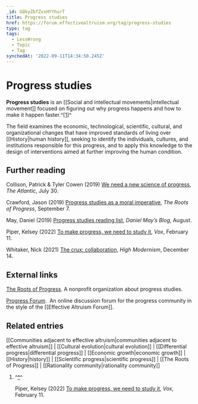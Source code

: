 ```yaml
---
_id: GQkyZbfZvxHYYhurT
title: Progress studies
href: https://forum.effectivealtruism.org/tag/progress-studies
type: tag
tags:
  - LessWrong
  - Topic
  - Tag
synchedAt: '2022-09-11T14:34:50.245Z'
---
```

# Progress studies

**Progress studies** is an [[Social and intellectual movements|intellectual movement]] focused on figuring out why progress happens and how to make it happen faster.^[\[1\]](#fn4ufihpjtphb)^

The field examines the economic, technological, scientific, cultural, and organizational changes that have improved standards of living over [[History|human history]], seeking to identify the individuals, cultures, and institutions responsible for this progress, and to apply this knowledge to the design of interventions aimed at further improving the human condition.

Further reading
---------------

Collison, Patrick & Tyler Cowen (2019) [We need a new science of progress](https://www.theatlantic.com/science/archive/2019/07/we-need-new-science-progress/594946/), *The Atlantic*, July 30.

Crawford, Jason (2019) [Progress studies as a moral imperative](https://rootsofprogress.org/progress-studies-a-moral-imperative), *The Roots of Progress*, September 7.

May, Daniel (2019) [Progress studies reading list](https://web.archive.org/web/20211008161931/https://danielmay.io/progress), *Daniel May’s Blog*, August.

Piper, Kelsey (2022) [To make progress, we need to study it](https://www.vox.com/future-perfect/2022/2/11/22923756/to-make-progress-we-need-to-study-it), *Vox*, February 11.

Whitaker, Nick (2021) [The crux: collaboration](https://www.highmodernism.com/blog/the-crux-collaboration), *High Modernism*, December 14.

External links
--------------

[The Roots of Progress](https://rootsofprogress.org/). A nonprofit organization about progress studies.

[Progress Forum](https://progressforum.org).  An online discussion forum for the progress community in the style of the [[Effective Altruism Forum]].

Related entries
---------------

[[Communities adjacent to effective altruism|communities adjacent to effective altruism]] | [[Cultural evolution|cultural evolution]] | [[Differential progress|differential progress]] | [[Economic growth|economic growth]] | [[History|history]] | [[Scientific progress|scientific progress]] | [[The Roots of Progress]] | [[Rationality community|rationality community]]

1.  ^**[^](#fnref4ufihpjtphb)**^
    
    Piper, Kelsey (2022) [To make progress, we need to study it](https://www.vox.com/future-perfect/2022/2/11/22923756/to-make-progress-we-need-to-study-it), *Vox*, February 11.